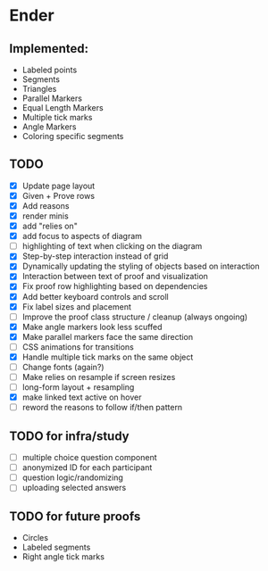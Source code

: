 # Ender

## Implemented:

- Labeled points
- Segments
- Triangles
- Parallel Markers
- Equal Length Markers
- Multiple tick marks
- Angle Markers
- Coloring specific segments

## TODO

- [x] Update page layout
- [x] Given + Prove rows
- [x] Add reasons
- [x] render minis
- [x] add "relies on"
- [x] add focus to aspects of diagram
- [ ] highlighting of text when clicking on the diagram
- [x] Step-by-step interaction instead of grid
- [x] Dynamically updating the styling of objects based on interaction
- [x] Interaction between text of proof and visualization
- [x] Fix proof row highlighting based on dependencies
- [x] Add better keyboard controls and scroll
- [x] Fix label sizes and placement
- [ ] Improve the proof class structure / cleanup (always ongoing)
- [x] Make angle markers look less scuffed
- [x] Make parallel markers face the same direction
- [ ] CSS animations for transitions
- [x] Handle multiple tick marks on the same object
- [ ] Change fonts (again?)
- [ ] Make relies on resample if screen resizes
- [ ] long-form layout + resampling
- [x] make linked text active on hover
- [ ] reword the reasons to follow if/then pattern

## TODO for infra/study

- [ ] multiple choice question component
- [ ] anonymized ID for each participant
- [ ] question logic/randomizing
- [ ] uploading selected answers

## TODO for future proofs

- Circles
- Labeled segments
- Right angle tick marks

